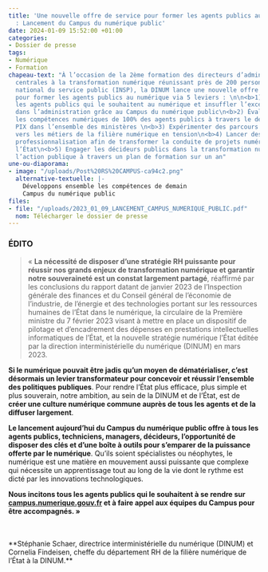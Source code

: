 ```yaml
---
title: 'Une nouvelle offre de service pour former les agents publics au numérique
  : Lancement du Campus du numérique public'
date: 2024-01-09 15:52:00 +01:00
categories:
- Dossier de presse
tags:
- Numérique
- Formation
chapeau-text: "À l’occasion de la 2ème formation des directeurs d’administrations
  centrales à la transformation numérique réunissant près de 200 personnes à l’Institut
  national du service public (INSP), la DINUM lance une nouvelle offre de service
  pour former les agents publics au numérique via 5 leviers : \n\n<b>1) Former tous
  les agents publics qui le souhaitent au numérique et insuffler l’excellence numérique
  dans l’administration grâce au Campus du numérique public\n<b>2) Évaluer et développer
  les compétences numériques de 100% des agents publics à travers le déploiement de
  PIX dans l’ensemble des ministères \n<b>3) Expérimenter des parcours de reconversion
  vers les métiers de la filière numérique en tension\n<b>4) Lancer des parcours de
  professionnalisation afin de transformer la conduite de projets numériques dans
  l’État\n<b>5) Engager les décideurs publics dans la transformation numérique de
  l’action publique à travers un plan de formation sur un an"
une-ou-diaporama:
- image: "/uploads/Post%20RS%20CAMPUS-ca94c2.png"
  alternative-textuelle: |-
    Développons ensemble les compétences de demain
    Campus du numérique public
files:
- file: "/uploads/2023_01_09_LANCEMENT_CAMPUS_NUMERIQUE_PUBLIC.pdf"
  nom: Télécharger le dossier de presse
---
```


### ÉDITO

> « **La nécessité de disposer d’une stratégie RH puissante pour réussir nos grands enjeux de transformation numérique et garantir notre souveraineté est un constat largement partagé**, réaffirmé par les conclusions du rapport datant de janvier 2023 de l’Inspection générale des finances et du Conseil général de l’économie de l’industrie, de l’énergie et des technologies portant sur les ressources humaines de l’État dans le numérique, la circulaire de la Première ministre du 7 février 2023 visant à mettre en place un dispositif de pilotage et d’encadrement des dépenses en prestations intellectuelles informatiques de l’État, et la nouvelle stratégie numérique l’État éditée par la direction interministérielle du numérique (DINUM) en mars 2023. 

**Si le numérique pouvait être jadis qu’un moyen de dématérialiser, c’est désormais un levier transformateur pour concevoir et réussir l’ensemble des politiques publiques**. Pour rendre l’État plus efficace, plus simple et plus souverain, notre ambition, au sein de la DINUM et de l’État, est de **créer une culture numérique commune auprès de tous les agents et de la diffuser largement**. 

**Le lancement aujourd’hui du Campus du numérique public offre à tous les agents publics, techniciens, managers, décideurs, l’opportunité de disposer des clés et d’une boîte à outils pour s’emparer de la puissance offerte par le numérique**. Qu’ils soient spécialistes ou néophytes, le numérique est une matière en mouvement aussi puissante que complexe qui nécessite un apprentissage tout au long de la vie dont le rythme est dicté par les innovations technologiques. 

**Nous incitons tous les agents publics qui le souhaitent à se rendre sur [campus.numerique.gouv.fr](https://campus.numerique.gouv.fr/) et à faire appel aux équipes du Campus pour être accompagnés. »**

<br>
<br>**Stéphanie Schaer, directrice interministérielle du numérique (DINUM) et Cornelia Findeisen, cheffe du département RH de la filière numérique de l’État à la DINUM.**